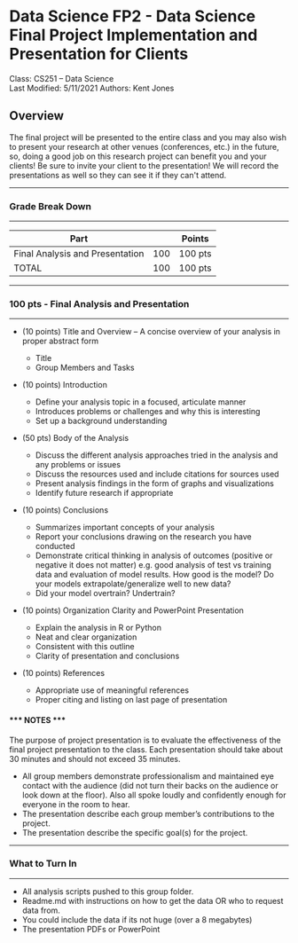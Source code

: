 # Data Science FP2 - Data Science Final Project Implementation and Presentation for Clients
Class: CS251 – Data Science   
Last Modified: 5/11/2021
Authors: Kent Jones

## Overview
The final project will be presented to the entire class and you may also wish to present your research at other venues (conferences, etc.) in the future, so, doing a good job on this research project can benefit you and your clients! Be sure to invite your client to the presentation! We will record the presentations as well so they can see it if they can't attend.

**************************************
### Grade Break Down
**************************************
| Part                             |     | Points  |
|----------------------------------|-----|---------|
| Final Analysis and Presentation  | 100 | 100 pts |
| TOTAL                            | 100 | 100 pts |

***************************************************************
### 100 pts - Final Analysis and Presentation
***************************************************************


* (10 points)  Title and Overview – A concise overview of your analysis in proper abstract form
    - Title
    - Group Members and Tasks


* (10 points) Introduction
    - Define your analysis topic in a focused, articulate manner
    - Introduces problems or challenges and why this is interesting
    - Set up a background understanding 


* (50 pts) Body of the Analysis
    - Discuss the different analysis approaches tried in the analysis and any problems or issues 
    - Discuss the resources used and include citations for  sources used
    - Present analysis findings in the form of graphs and visualizations
    - Identify future research if appropriate


* (10 points) Conclusions
    - Summarizes important concepts of your analysis 
    - Report your conclusions drawing on the research you have conducted 
    - Demonstrate critical thinking in analysis of outcomes (positive or negative it does not matter) e.g. good analysis of test vs training data and evaluation of model results. How good is the model? Do your models extrapolate/generalize well to new data?
    - Did your model overtrain? Undertrain?


* (10 points) Organization Clarity and PowerPoint Presentation
    - Explain the analysis in R or Python
    - Neat and clear organization 
    - Consistent with this outline
    - Clarity of presentation and conclusions


* (10 points) References
    - Appropriate use of meaningful references
    - Proper citing and listing on last page of presentation


#### *** NOTES ***

The purpose of project presentation is to evaluate the effectiveness of the final project presentation to the class.   Each presentation should take about 30 minutes and should not exceed 35 minutes. 

* All group members demonstrate professionalism and maintained eye contact with the audience (did not turn their backs on the audience or look down at the floor). Also all spoke loudly and confidently enough for everyone in the room to hear.
* The presentation describe each group member’s contributions to the project.
* The presentation describe the specific goal(s) for the project.
   
***************************************************************
### What to Turn In
***************************************************************
* All analysis scripts pushed to this group folder.
* Readme.md with instructions on how to get the data OR who to request data from.
* You could include the data if its not huge (over a 8 megabytes)
* The presentation PDFs or PowerPoint